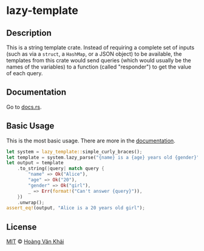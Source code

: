 # lazy-template

## Description

This is a string template crate. Instead of requiring a complete set of inputs (such as via a `struct`, a `HashMap`, or a JSON object) to be available, the templates from this crate would send queries (which would usually be the names of the variables) to a function (called "responder") to get the value of each query.

## Documentation

Go to [docs.rs][docs].

## Basic Usage

This is the most basic usage. There are more in the [documentation][docs].

```rust
let system = lazy_template::simple_curly_braces();
let template = system.lazy_parse("{name} is a {age} years old {gender}");
let output = template
    .to_string(|query| match query {
        "name" => Ok("Alice"),
        "age" => Ok("20"),
        "gender" => Ok("girl"),
        _ => Err(format!("Can't answer {query}")),
    })
    .unwrap();
assert_eq!(output, "Alice is a 20 years old girl");
```

## License

[MIT][license] © [Hoàng Văn Khải][author]

<!-- LINKS -->
[docs]: https://docs.rs/lazy-template
[license]: https://github.com/KSXGitHub/lazy-template/blob/master/LICENSE.md
[author]: https://github.com/KSXGitHub/
